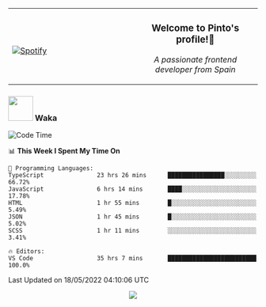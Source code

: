 <table width="100%" align="center"> 
  <tr>
  <td width="50%">
      
&nbsp; <br> [![Spotify](https://novatorem-zeta-rust.vercel.app/api/spotify)](https://open.spotify.com/user/novatorem-zeta-rust)

  </td>
  <td width="50%">
    <h3 align="center">Welcome to Pinto's profile!👋</h3>
    <p align="center"><em>A passionate frontend developer from Spain</em></p>
  </td>
  </table>

### <img src="https://media.giphy.com/media/VgCDAzcKvsR6OM0uWg/giphy.gif" width="50"> Waka

  <!--START_SECTION:waka-->
![Code Time](http://img.shields.io/badge/Code%20Time-380%20hrs%2025%20mins-blue)

📊 **This Week I Spent My Time On** 

```text
💬 Programming Languages: 
TypeScript               23 hrs 26 mins      ████████████████░░░░░░░░░   66.72% 
JavaScript               6 hrs 14 mins       ████░░░░░░░░░░░░░░░░░░░░░   17.78% 
HTML                     1 hr 55 mins        █░░░░░░░░░░░░░░░░░░░░░░░░   5.49% 
JSON                     1 hr 45 mins        █░░░░░░░░░░░░░░░░░░░░░░░░   5.02% 
SCSS                     1 hr 11 mins        ░░░░░░░░░░░░░░░░░░░░░░░░░   3.41%

🔥 Editors: 
VS Code                  35 hrs 7 mins       █████████████████████████   100.0%

```


 Last Updated on 18/05/2022 04:10:06 UTC
<!--END_SECTION:waka-->

<div align="center">
<img src="https://github-readme-stats-gilt-tau.vercel.app/api/top-langs/?username=pinto-hub&layout=compact&theme=dracula" />
</div>
